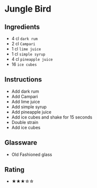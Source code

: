 # Jungle Bird

## Ingredients
- 4 cl `dark rum`
- 2 cl `Campari`
- 1 cl `lime juice`
- 1 cl `simple syrup`
- 4 cl `pineapple juice`
- 16 `ice cubes`

## Instructions
- Add dark rum
- Add Campari
- Add lime juice
- Add simple syrup
- Add pineapple juice
- Add ice cubes and shake for 15 seconds
- Double strain
- Add ice cubes

## Glassware
- Old Fashioned glass

## Rating
- ★★★☆☆